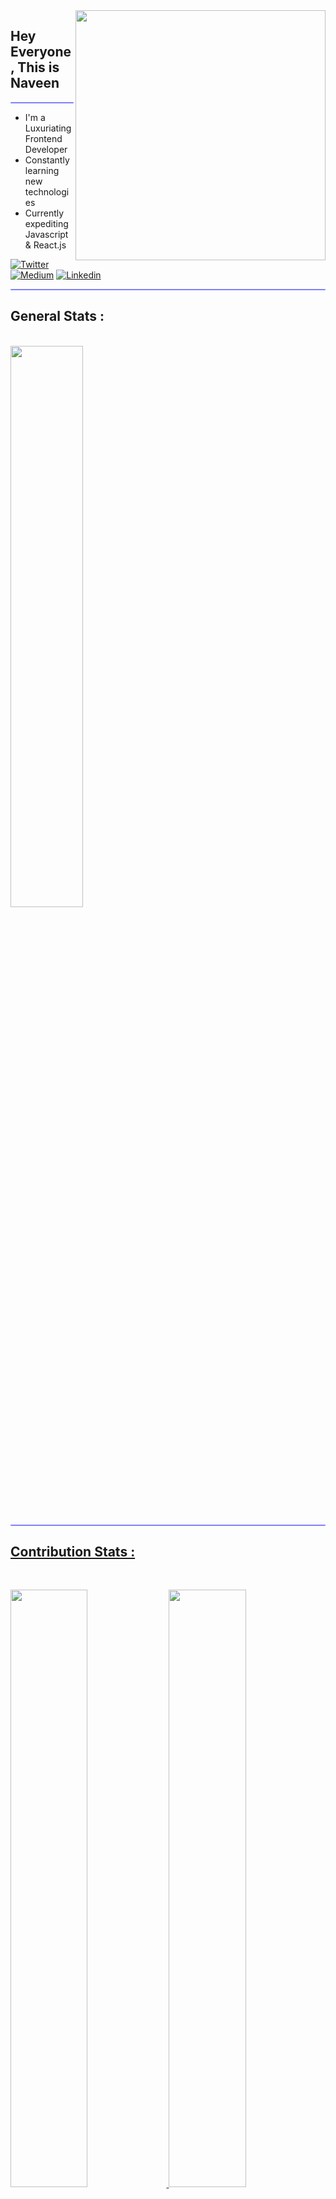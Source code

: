 <img src="https://raw.githubusercontent.com/MicaelliMedeiros/micaellimedeiros/master/image/computer-illustration.png" min-width="40px" max-width="40px" width="400px" align="right">

##  Hey Everyone, This is <strong>Naveen</strong>

<hr style="height:2px;border-width:1;border-radius: 5px;color:gray;background-color:#8080ff">

-  I'm a Luxuriating Frontend Developer <br/>
-  Constantly learning new technologies <br/>
-  Currently expediting Javascript & React.js </br>

<!-----Social Accounts------>


[![Twitter](https://img.shields.io/badge/Twitter-blue?style=for-the-badge&logo=twitter&logoColor)](https://twitter.com/crazi_monk)
[![Medium](https://img.shields.io/badge/Medium-black?style=for-the-badge&logo=medium&logoColor=white&link=https://medium.com/@Cynos)](https://medium.com/@Cynos)
[![Linkedin](https://img.shields.io/badge/LinkedIn-blue?style=for-the-badge&logo=linkedin&labelColor=blue&link=https://www.linkedin.com/in/naveenkumar-gumaste/)](https://www.linkedin.com/in/naveenkumar-gumaste/)
 
<hr style="height:2px;border-width:1;border-radius: 5px;color:#8080ff;background-color:#8080ff">

<!-----Contribution figures------>

## General Stats :
<br>
 <div align="left">
  <a href="https://github.com/Crazimonk">
  <img width="48%" src="https://github-readme-stats.vercel.app/api?username=Crazimonk&show_icons=true&theme=dracula&include_all_commits=true&count_private=true"/>
</div>

<hr style="height:2px;border-width:1;border-radius: 5px;color:gray;background-color:#8080ff">

<!------------ Streak Display -------------->



## Contribution Stats :
<br/>
<p align="left">
   <img width="49.5%" src="https://github-readme-stats.vercel.app/api?username=Crazimonk&show_icons=true&theme=gruvbox&hide_border=true" />
    <img width="49.5%" src="https://github-readme-streak-stats.herokuapp.com/?user=Crazimonk&theme=gruvbox&hide_border=true" />
  </a>
</p>
<br>

<hr style="height:2px;border-width:1;border-radius: 5px;color:#8080ff;background-color:#8080ff">


<!-------------Projects---------------->

## Repository Overview :

<div>
  <br>
 
 <a href="https://github.com/Crazimonk/nft-preview-card-component-main">
 <img align='center' src="https://github-readme-stats.vercel.app/api/pin/?username=Crazimonk&repo=NFT-Preview-Card-Component&theme=dark" />
</a>
 
<a href="https://github.com/Crazimonk/Profile-Card-Component">
 <img align='center' src="https://github-readme-stats.vercel.app/api/pin/?username=Crazimonk&repo=Profile-Card-Component&theme=dark" />
</a>
 
<a href="https://github.com/Crazimonk/Order-Summary-Component">
 <img align='center' src="https://github-readme-stats.vercel.app/api/pin/?username=Crazimonk&repo=Order-Summary-Component&theme=dark" />
</a>
 
 <a href="https://github.com/Crazimonk/Stats-Preview-Card-Component">
 <img align='center' src="https://github-readme-stats.vercel.app/api/pin/?username=Crazimonk&repo=Stats-Preview-Card-Component&theme=dark" />
</a>
 
 <a href="https://github.com/Crazimonk/Single-Price-Grid-Component">
 <img align='center' src="https://github-readme-stats.vercel.app/api/pin/?username=Crazimonk&repo=Single-Price-Grid-Component&theme=dark" />
</a>
 
 <a href="https://github.com/Crazimonk/3-Column-Preview-Card-Component">
 <img align='center' src="https://github-readme-stats.vercel.app/api/pin/?username=Crazimonk&repo=3-Column-Preview-Card-Component&theme=dark" />
</a>
 
  <a href="https://github.com/Crazimonk/Faq-Accordion-Card">
 <img align='center' src="https://github-readme-stats.vercel.app/api/pin/?username=Crazimonk&repo=Faq-Accordion-Card&theme=dark" />
</a>
 
  <a href="https://github.com/Crazimonk/Qr-Code-Component">
 <img align='center' src="https://github-readme-stats.vercel.app/api/pin/?username=Crazimonk&repo=Qr-Code-Component&theme=dark" />
</a>

</br>
<hr style="height:2px;#8080ffborder-width:0;border-radius: 5px;color:gray;background-color:#8080ff">
</div>

<!--------------- CraziMonk's Contribution Graph ---------------->

## Contribution Graph :
 <br>

 <img src="https://activity-graph.herokuapp.com/graph?username=Crazimonk&bg_color=FFFFFF&color=000000&line=000000&point=00FF00"></div>
 
 <hr style="height:2px;border-width:1;border-radius: 5px;color:#8080ff;background-color:#8080ff">
 
 </br>
 
<!------------------- Languages used by me ----------------------->

## Programming Languages I know:
<br>


<a href="https://www.python.org/">
<img border="0" alt="Python" src="https://img.icons8.com/color//000000/python--v2.png"/>
</a>

<a href="http://www.cplusplus.org/">
<img border="0" alt="C++" src="https://img.icons8.com/color/48/000000/c-plus-plus-logo.png"/>
</a>

<a href="https://html.com/#What_is_HTML">
<img border="0" alt="HTML" src="https://img.icons8.com/color/48/000000/html-5--v1.png"/>
</a>

<a href="https://en.wikipedia.org/wiki/CSS">
<img border="0" alt="CSS" src="https://img.icons8.com/color/48/000000/css3.png"/>
</a>

<a href="https://www.javascript.com/">
<img border="0" alt="JavaScript" src="https://img.icons8.com/color/50/000000/javascript--v1.png"/>
</a>

<a href="https://reactjs.org/">
  <img border="0" alt="JavaScript" src="https://img.icons8.com/office/46/000000/react.png"/>
  </a>


</br>
<hr style="height:2px;#8080ffborder-width:0;border-radius: 5px;color:gray;background-color:#8080ff">
</br>

## 📕 Latest Blog Posts
<!-- BLOG-POST-LIST:START -->
- [HTML5 Semantic Elements Learn Now!](https://medium.com/@Cynos/html5-semantic-elements-learn-now-9a3547f1b779)
- [Only Vs Code Extension You Need 2022](https://medium.com/@Cynos/only-vs-code-extension-you-need-2022-a8225d1e6354)
